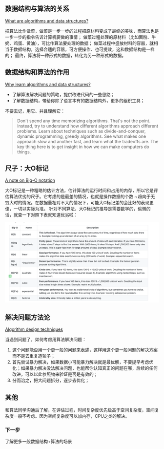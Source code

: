 ## 数据结构与算法的关系

[What are algorithms and data structures?](https://github.com/raywenderlich/swift-algorithm-club/blob/master/What%20are%20Algorithms.markdown) 

把算法比作做菜，做菜是一步一步的过程把原材料变成了最终的美味，而算法也是一步一步的指令告诉计算机要做的事情；
做菜过程处理的原材料（比如面粉、牛奶、鸡蛋、黄油），可比作算法要处理的数据；
做菜过程中盛放材料的容器，就相当于数据结构，选择合适的容器，可方便操作、也可提效，这和数据结构是一样的；
最终，算法将一种形式的数据，转化为另一种形式的数据。



## 数据结构和算法的作用

[Why learn algorithms and data structures?](https://github.com/raywenderlich/swift-algorithm-club/blob/master/Why%20Algorithms.markdown)

- 了解算法解决问题的策略，提供改进代码的一些思路；
- 了解数据结构，带给你除了语言本有的数据结构外，更多的组织工具；


不要去记，用它、并且理解它：
> Don't spend any time memorizing algorithms. That's not the point. Instead, try to understand how different algorithms approach different problems. Learn about techniques such as divide-and-conquer, dynamic programming, greedy algorithms. See what makes one approach slow and another fast, and learn what the tradeoffs are. The key thing here is to get insight in how we can make computers do things.




## 尺子：大O标记

[A note on Big-O notation](https://github.com/raywenderlich/swift-algorithm-club/blob/master/Big-O%20Notation.markdown)

大O标记是一种粗略的估计方法，估计算法的运行时间和占用的内存，所以它是评估算法优劣的尺子。它考虑的是最差的情况，也就是操作数据的个数 `n`  趋向于无穷大时的情况。在数据量相对不大的情况下，可能大O标记差的会比好的表现更佳，一切以实际为准。
针对不同算法，大O标记的推导是需要数学的，偷懒的话，就查一下对照下表就知道优劣啦：

![大O标记](/Risorse/大O标记.png)



## 解决问题方法论

[Algorithm design techniques](https://github.com/raywenderlich/swift-algorithm-club/blob/master/Algorithm%20Design.markdown)

当遇到问题了，如何考虑用算法解决问题：

1. 这个问题能否用一个更一般的问题来表述，这样用这个更一般问题的解决方案而不是去重复造轮子；
2. 首先尝试暴力解决，如果数据小可能暴力解决就是最优解，不要提早考虑优化；如果暴力解决没法解决问题，也能帮你认知真正的问题在哪，后续的任何改进，可以以此参照物来验证是否是有效的；
3. 分而治之，把大问题拆分，逐步去优化；



## 其他

和算法同学沟通后了解，在评估过程，时间复杂度优先级高于空间复杂度，空间复杂度一般不考虑。因为空间复杂度可以加内存，CPU之类的解决。

### 下一步
了解更多一般数据结构+算法的场景
